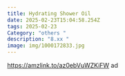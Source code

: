 ```yaml
---
title: Hydrating Shower Oil
date: 2025-02-23T15:04:58.254Z
tags: 2025-02-23
Category: "others "
description: "8.xx "
image: img/1000172833.jpg
---
```



https://amzlink.to/az0ebVuWZKiFW ad